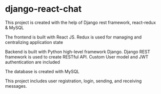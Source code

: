 # django-react-chat

This project is created with the help of Django rest framework, react-redux & MySQL

The frontend is built with React JS. Redux is used for managing and centralizing application state

Backend is built with Python high-level framework Django. Django REST framework is used to create RESTful API. Custom User model and JWT authentication are included

The database is created with MySQL

This project includes user registration, login, sending, and receiving messages.
